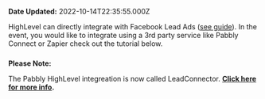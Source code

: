 **Date Updated:** 2022-10-14T22:35:55.000Z

HighLevel can directly integrate with Facebook Lead Ads ([see guide](https://help.gohighlevel.com/en/support/solutions/articles/48000987779)). In the event, you would like to integrate using a 3rd party service like Pabbly Connect or Zapier check out the tutorial below.

  
###   
**Please Note:**

The Pabbly HighLevel integreation is now called LeadConnector. [**Click here for more info**](https://www.pabbly.com/connect/integrations/highlevel/)**.** 